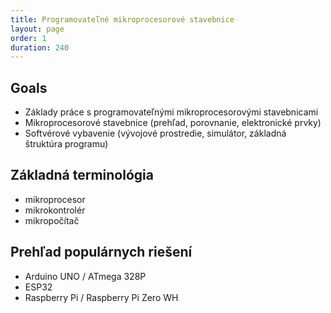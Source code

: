 ```yaml
---
title: Programovateľné mikroprocesorové stavebnice
layout: page
order: 1
duration: 240
---
```


## Goals

- Základy práce s programovateľnými mikroprocesorovými stavebnicami
- Mikroprocesorové stavebnice (prehľad, porovnanie, elektronické prvky) 
- Softvérové vybavenie (vývojové prostredie, simulátor, základná štruktúra programu)

## Základná terminológia

* mikroprocesor
* mikrokontrolér
* mikropočítač

## Prehľad populárnych riešení

* Arduino UNO / ATmega 328P
* ESP32
* Raspberry Pi / Raspberry Pi Zero WH
